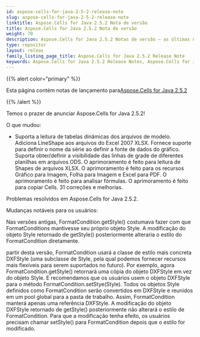 ```yaml
---
id: aspose-cells-for-java-2-5-2-release-note
slug: aspose-cells-for-java-2-5-2-release-note
linktitle: Aspose.Cells for Java 2.5.2 Nota de versão
title: Aspose.Cells for Java 2.5.2 Nota de versão
weight: 70
description: Aspose.Cells for Java 2.5.2 Notas de versão – as últimas melhorias, novos recursos e correções
type: repositor
layout: releas
family_listing_page_title: Aspose.Cells for Java 2.5.2 Release Note
keywords: Aspose.Cells for Java 2.5.2 Release Notes, Aspose.Cells for Java 2.5.2 updates and fixe
---
```

{{% alert color="primary" %}} 

 Esta página contém notas de lançamento para[Aspose.Cells for Java 2.5.2](https://releases.aspose.com/cells/java/new-releases/aspose.cells-for-java-2.5.2/)

{{% /alert %}} 

 Temos o prazer de anunciar Aspose.Cells for Java 2.5.2!

 O que mudou:

- Suporta a leitura de tabelas dinâmicas dos arquivos de modelo.
 Adiciona LineShape aos arquivos do Excel 2007 XLSX.
 Fornece suporte para definir o nome da série ao definir a fonte de dados do gráfico.
 Suporta obter/definir a visibilidade das linhas de grade de diferentes planilhas em arquivos ODS.
 O aprimoramento é feito para leitura de Shapes de arquivos XLSX.
 O aprimoramento é feito para os recursos Gráfico para Imagem, Folha para Imagem e Excel para PDF.
 O aprimoramento é feito para analisar fórmulas.
 O aprimoramento é feito para copiar Cells.
 31 correções e melhorias.

 Problemas resolvidos em Aspose.Cells for Java 2.5.2.





 Mudanças notáveis para os usuários:



Nas versões antigas, FormatCondition.getStyle() costumava fazer com que FormatConditions mantivesse seu próprio objeto Style. A modificação do objeto Style retornado de getStyle() posteriormente alteraria o estilo do FormatCondition diretamente.

 partir desta versão, FormatCondition usará a classe de estilo mais concreta DXFStyle (uma subclasse de Style, pela qual podemos fornecer recursos mais flexíveis para serem suportados no futuro). Por exemplo, agora FormatCondition.getStyle() retornará uma cópia do objeto DXFStyle em vez do objeto Style. E recomendamos que os usuários usem o objeto DXFStyle para o método FormatCondition.setStye(Style). Todos os objetos Style definidos como FormatCondition serão convertidos em DXFStyle e reunidos em um pool global para a pasta de trabalho. Assim, FormatCondition manterá apenas uma referência DXFStyle. A modificação do objeto DXFStyle retornado de getStyle() posteriormente não alterará o estilo de FormatCondition. Para que a modificação tenha efeito, os usuários precisam chamar setStyle() para FormatCondition depois que o estilo for modificado.
